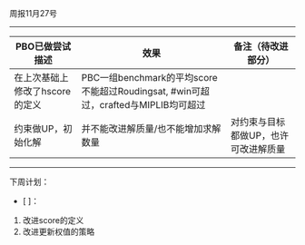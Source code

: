 周报11月27号

------

| PBO已做尝试描述              | 效果                   | 备注（待改进部分） |
| ---------------------------- | ---------------------- | ------------------ |
| 在上次基础上修改了hscore的定义     | PBC一组benchmark的平均score不能超过Roudingsat, #win可超过，crafted与MIPLIB均可超过 |           |
| 约束做UP，初始化解                | 并不能改进解质量/也不能增加求解数量         | 对约束与目标都做UP，也许可改进解质量 |

------

下周计划：

- [ ]：
1. 改进score的定义
2. 改进更新权值的策略
